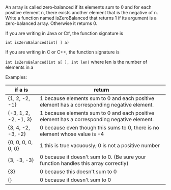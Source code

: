#

An array is called zero-balanced if its elements sum to 0 and for each positive element n, there exists another element that is the negative of n. Write a function named isZeroBalanced that returns 1 if its argument is a zero-balanced array. Otherwise it returns 0.

If you are writing in Java or C#, the function signature is

`int isZeroBalanced(int[ ] a)`

If you are writing in C or C++, the function signature is

`int isZeroBalanced(int a[ ], int len)` where len is the number of elements in a

Examples:

| if a is               | return                                                                                      |
| --------------------- | ------------------------------------------------------------------------------------------- |
| {1, 2, -2, -1}        | 1 because elements sum to 0 and each positive element has a corresponding negative element. |
| {-3, 1, 2, -2, -1, 3} | 1 because elements sum to 0 and each positive element has a corresponding negative element. |
| {3, 4, -2, -3, -2}    | 0 because even though this sums to 0, there is no element whose value is -4                 |
| {0, 0, 0, 0, 0, 0}    | 1 this is true vacuously; 0 is not a positive number                                        |
| {3, -3, -3}           | 0 because it doesn't sum to 0. (Be sure your function handles this array correctly)         |
| {3}                   | 0 because this doesn't sum to 0                                                             |
| {}                    | 0 because it doesn't sum to 0                                                               |
